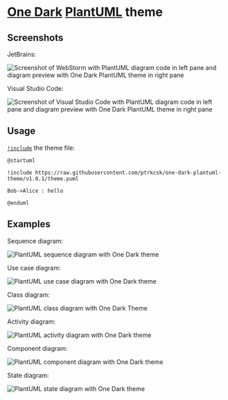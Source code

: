 # [One Dark](https://github.com/atom/atom/tree/v1.53.0/packages/one-dark-ui) [PlantUML](https://plantuml.com) theme

## Screenshots

JetBrains:

![Screenshot of WebStorm with PlantUML diagram code in left pane and diagram preview with One Dark PlantUML theme in right pane](docs/ide-screenshots/jetbrains.png)

Visual Studio Code:

![Screenshot of Visual Studio Code with PlantUML diagram code in left pane and diagram preview with One Dark PlantUML theme in right pane](docs/ide-screenshots/vs-code.png)

## Usage

[`!include`](https://plantuml.com/preprocessing#393335a6fd28a804) the theme file:

```puml
@startuml

!include https://raw.githubusercontent.com/ptrkcsk/one-dark-plantuml-theme/v1.0.1/theme.puml

Bob->Alice : hello

@enduml
```

## Examples

Sequence diagram:

![PlantUML sequence diagram with One Dark theme](examples/sequence.svg)

Use case diagram:

![PlantUML use case diagram with One Dark theme](examples/use-case.svg)

Class diagram:

![PlantUML class diagram with One Dark Theme](examples/class.svg)

Activity diagram:

![PlantUML activity diagram with One Dark theme](examples/activity.svg)

Component diagram:

![PlantUML component diagram with One Dark theme](examples/component.svg)

State diagram:

![PlantUML state diagram with One Dark theme](examples/state.svg)
